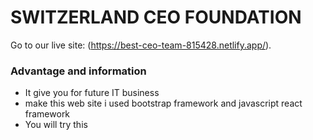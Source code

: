 # SWITZERLAND  CEO FOUNDATION


Go to our live site:  (https://best-ceo-team-815428.netlify.app/).

### Advantage and information
* It give you for future IT business
* make this web site i used bootstrap framework and javascript react framework
* You will try this

